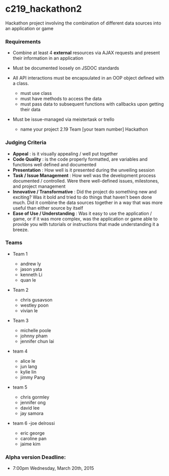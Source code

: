 # c219_hackathon2

Hackathon project involving the combination of different data sources into an application or game

### Requirements
- Combine at least 4 **external** resources via AJAX requests and present their information in an application
- Must be documented loosely on JSDOC standards
- All API interactions must be encapsulated in an OOP object defined with a class.
  - must use class
  - must have methods to access the data
  - must pass data to subsequent functions with callbacks upon getting their data
  
- Must be issue-managed via meistertask or trello
  - name your project 2.19 Team [your team number] Hackathon

### Judging Criteria
- **Appeal** : is it visually appealing / well put together
- **Code Quality** : is the code properly formatted, are variables and functions well defined and documented
- **Presentation** : How well is it presented during the unveiling session
- **Task / Issue Management** : How well was the development process documented / controlled.  Were there well-defined issues, milestones, and project management
- **Innovative / Transformative** : Did the project do something new and exciting?  Was it bold and tried to do things that haven't been done much.  Did it combine the data sources together in a way that was more useful than either source by itself
- **Ease of Use / Understanding** : Was it easy to use the application / game, or if it was more complex, was the application or game able to provide you with tutorials or instructions that made understanding it a breeze.

### Teams
- Team 1
  - andrew ly
  - jason yata
  - kenneth Li
  - quan le
  
- Team 2
  - chris gusavson
  - westley poon
  - vivian le

- Team 3
  - michelle poole
  - johnny pham
  - jennifer chun lai

- team 4
  - alice le
  - jun lang
  - kylie lin
  - jimmy Pang

- team 5
  - chris gormley
  - jennifer ong
  - david lee
  - jay samora
  
- team 6
  -joe delrossi
  - eric george
  - caroline pan
  - jaime kim

### Alpha version Deadline: 
- 7:00pm Wednesday, March 20th, 2015
